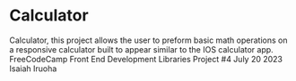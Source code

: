 # Calculator

Calculator, this project allows the user to preform basic math operations on a responsive calculator built to appear similar to the IOS calculator app. FreeCodeCamp Front End Development Libraries Project #4 July 20 2023 Isaiah Iruoha

